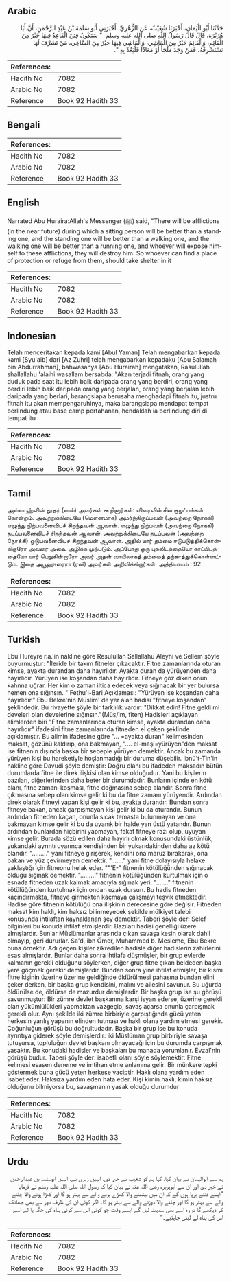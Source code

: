 ## Arabic


<div dir="rtl" lang="ar" style={{fontSize:'larger',backgroundColor:'#f8f9fa',padding:20}}>
حَدَّثَنَا أَبُو الْيَمَانِ، أَخْبَرَنَا شُعَيْبٌ، عَنِ الزُّهْرِيِّ، أَخْبَرَنِي أَبُو سَلَمَةَ بْنُ عَبْدِ الرَّحْمَنِ، أَنَّ أَبَا هُرَيْرَةَ، قَالَ قَالَ رَسُولُ اللَّهِ صلى الله عليه وسلم ‏ "‏ سَتَكُونُ فِتَنٌ الْقَاعِدُ فِيهَا خَيْرٌ مِنَ الْقَائِمِ، وَالْقَائِمُ خَيْرٌ مِنَ الْمَاشِي، وَالْمَاشِي فِيهَا خَيْرٌ مِنَ السَّاعِي، مَنْ تَشَرَّفَ لَهَا تَسْتَشْرِفْهُ، فَمَنْ وَجَدَ مَلْجَأً أَوْ مَعَاذًا فَلْيَعُذْ بِهِ ‏"‏‏.‏
</div>
<div style={{backgroundColor:'#f8f9fa',padding:20, marginBottom: 10}}><table> <thead> <tr> <th>References:</th> <th></th> </tr> </thead> <tbody><tr><td>Hadith No</td><td>7082</td></tr><tr><td>Arabic No</td><td>7082</td></tr><tr><td>Reference</td><td>Book 92 Hadith 33</td></tr></tbody></table></div>

## Bengali


<div dir="ltr" lang="bn" style={{fontSize:'larger',backgroundColor:'#f8f9fa',padding:20}}>

</div>
<div style={{backgroundColor:'#f8f9fa',padding:20, marginBottom: 10}}><table> <thead> <tr> <th>References:</th> <th></th> </tr> </thead> <tbody><tr><td>Hadith No</td><td>7082</td></tr><tr><td>Arabic No</td><td>7082</td></tr><tr><td>Reference</td><td>Book 92 Hadith 33</td></tr></tbody></table></div>

## English


<div dir="ltr" lang="en" style={{fontSize:'larger',backgroundColor:'#f8f9fa',padding:20}}>
Narrated Abu Huraira:Allah's Messenger (ﷺ) said, "There will be afflictions (in the near future) during which a sitting person will be better than a standing one, and the standing one will be better than a walking one, and the walking one will be better than a running one, and whoever will expose himself to these afflictions, they will destroy him. So whoever can find a place of protection or refuge from them, should take shelter in it
</div>
<div style={{backgroundColor:'#f8f9fa',padding:20, marginBottom: 10}}><table> <thead> <tr> <th>References:</th> <th></th> </tr> </thead> <tbody><tr><td>Hadith No</td><td>7082</td></tr><tr><td>Arabic No</td><td>7082</td></tr><tr><td>Reference</td><td>Book 92 Hadith 33</td></tr></tbody></table></div>

## Indonesian


<div dir="ltr" lang="id" style={{fontSize:'larger',backgroundColor:'#f8f9fa',padding:20}}>
Telah menceritakan kepada kami [Abul Yaman] Telah mengabarkan kepada kami [Syu'aib] dari [Az Zuhri] telah mengabarkan kepadaku [Abu Salamah bin Abdurrahman], bahwasanya [Abu Hurairah] mengatakan, Rasulullah shallallahu 'alaihi wasallam bersabda: "Akan terjadi fitnah, orang yang duduk pada saat itu lebih baik daripada orang yang berdiri, orang yang berdiri lebih baik daripada orang yang berjalan, orang yang berjalan lebih daripada yang berlari, barangsiapa berusaha menghadapi fitnah itu, justru fitnah itu akan mempengaruhinya, maka barangsiapa mendapat tempat berlindung atau base camp pertahanan, hendaklah ia berlindung diri di tempat itu
</div>
<div style={{backgroundColor:'#f8f9fa',padding:20, marginBottom: 10}}><table> <thead> <tr> <th>References:</th> <th></th> </tr> </thead> <tbody><tr><td>Hadith No</td><td>7082</td></tr><tr><td>Arabic No</td><td>7082</td></tr><tr><td>Reference</td><td>Book 92 Hadith 33</td></tr></tbody></table></div>

## Tamil


<div dir="ltr" lang="ta" style={{fontSize:'larger',backgroundColor:'#f8f9fa',padding:20}}>
அல்லாஹ்வின் தூதர் (ஸல்) அவர்கள் கூறினார்கள்: விரைவில் சில குழப்பங்கள் தோன்றும். அவற்றுக்கிடையே (மௌனமாக) அமர்ந்திருப்பவன் (அவற்றை நோக்கி) எழுந்து நிற்பவனைவிடச் சிறந்தவன் ஆவான். எழுந்து நிற்பவன் (அவற்றை நோக்கி) நடப்பவனைவிடச் சிறந்தவன் ஆவான். அவற்றுக்கிடையே நடப்பவன் (அவற்றை நோக்கி) ஓடுபவனைவிடச் சிறந்தவன் ஆவான். அதில் யார் தம்மை ஈடுபடுத்திக்கொள்கிறாரோ அவரை அவை அழிக்க முற்படும். அப்போது ஒரு புகலிடத்தையோ காப்பிடத்தையோ யார் பெறுகின்றாரோ அவர் அதன் வாயிலாகத் தம்மைத் தற்காத்துக்கொள்ளட்டும். இதை அபூஹுரைரா (ரலி) அவர்கள் அறிவிக்கிறார்கள். அத்தியாயம் : 92
</div>
<div style={{backgroundColor:'#f8f9fa',padding:20, marginBottom: 10}}><table> <thead> <tr> <th>References:</th> <th></th> </tr> </thead> <tbody><tr><td>Hadith No</td><td>7082</td></tr><tr><td>Arabic No</td><td>7082</td></tr><tr><td>Reference</td><td>Book 92 Hadith 33</td></tr></tbody></table></div>

## Turkish


<div dir="ltr" lang="tr" style={{fontSize:'larger',backgroundColor:'#f8f9fa',padding:20}}>
Ebu Hureyre r.a.'in nakline göre Resulullah Sallallahu Aleyhi ve Sellem şöyle buyurmuştur: "İleride bir takım fitneler çıkacaktır. Fitne zamanlarında oturan kimse, ayakta durandan daha hayırlıdır. Ayakta duran da yürüyenden daha hayırlıdır. Yürüyen ise koşandan daha hayırlıdır. Fitneye göz diken onun kahnna uğrar. Her kim o zaman iltica edecek veya sığınacak bir yer bulursa hemen ona sığınsın. " Fethu'l-Bari Açıklaması: "Yürüyen ise koşandan daha hayırlıdır." Ebu Bekre'nin Müslim' de yer alan hadisi "fitneye koşandan" şeklindedir. Bu rivayette şöyle bir farklılık vardır: "Dikkat edin! Fitne geldi mi develeri olan develerine sığınsın."(Müs/im, fiten) Hadisleri açıklayan alimlerden biri "Fitne zamanlarında oturan kimse, ayakta durandan daha hayırlıdır" ifadesini fitne zamanlarında fitneden el çeken şeklinde açıklamıştır. Bu alimin ifadesine göre "... =ayakta duran" kelimesinden maksat, gözünü kaldırıp, ona bakmayan, ".... el-maşi=yürüyen"den maksat ise fitnenin dışında başka bir sebeple yürüyen demektir. Ancak bu zamanda yürüyen kişi bu hareketiyle hoşlanmadığı bir duruma düşebilir. İbnü't-Tin'in nakline göre Davudi şöyle demiştir: Doğru olanı bu ifadeden maksadın bütün durumlarda fitne ile direk ilişkisi olan kimse olduğudur. Yani bu kişilerin bazıları, diğerlerinden daha beter bir durumdadır. Bunların içinde en kötü olanı, fitne zamanı koşması, fitne doğmasına sebep alandır. Sonra fitne çıkmasına sebep olan kimse gelir ki bu da fitne zamanı yürüyendir. Ardından direk olarak fitneyi yapan kişi gelir ki bu, ayakta durandır. Bundan sonra fitneye bakan, ancak çarpışmayan kişi gelir ki bu da oturandır. Bunun ardından fitneden kaçan, onunla sıcak temasta bulunmayan ve ona bakmayan kimse gelir ki bu da uyanık bir halde yan üstü yatandır. Bunun ardından bunlardan hiçbirini yapmayan, fakat fitneye razı olup, uyuyan kimse gelir. Burada sözü edilen daha hayırlı olmak konusundaki üstünlük, yukarıdaki ayrıntı uyarınca kendisinden bir yukarıdakinden daha az kötü olandır. "........." yani fitneye girişerek, kendini ona maruz bırakarak, ona bakan ve yüz çevirmeyen demektir. "......." yani fitne dolayısıyla helake yaklaştığı için fitneonu helak eder. ""'E-" fitnenin kötülüğünden sığınacak olduğu sığınak demektir. "........." fitnenin kötülüğünden kurtulmak için o esnada fitneden uzak kalmak amacıyla sığınak yeri. "......." fitnenin kötülüğünden kurtulmak için ondan uzak dursun. Bu hadis fitneden kaçındırmakta, fitneye girmekten kaçmaya çalışmayı teşvik etmektedir. Hadise göre fitnenin kötülüğü ona ilişkinin derecesine göre değişir. Fitneden maksat kim haklı, kim haksız bilinmeyecek şekilde mülkiyet talebi konusunda ihtilaftan kaynaklanan şey demektir. Taberi şöyle der: Selef bilginleri bu konuda ihtilaf etmişlerdir. Bazıları hadisi genelliği üzere almışlardır. Bunlar Müslümanlar arasında çıkan savaşa kesin olarak dahil olmayıp, geri dururlar. Sa'd, ibn Ömer, Muhammed b. Mesleme, Ebu Bekre buna örnektir. Adı geçen kişiler zikredilen hadisle diğer hadislerin zahirlerini esas almışlardır. Bunlar daha sonra ihtilafa düşmüşler, bir grup evlerde kalmanın gerekli olduğunu söylerken, diğer grup fitne çıkan beldeden başka yere göçmek gerekir demişlerdir. Bundan sonra yine ihtilaf etmişler, bir kısmı fitne kişinin üzerine üzerine geldiğinde öldürülmesi pahasına bundan elini çeker derken, bir başka grup kendisini, malını ve ailesini savunur. Bu uğurda öldürülse de, öldürse de mazurdur demişlerdir. Bir başka grup ise şu görüşü savunmuştur: Bir zümre devlet başkanına karşi isyan ederse, üzerine gerekli olan yükümlülükleri yapmaktan vazgeçip, savaş açarsa onunla çarpışmak gerekli olur. Aynı şekilde iki zümre birbiriyle çarpıştığında gücü yeten herkesin yanlış yapanın elinden tutması ve haklı olana yardım etmesi gerekir. Çoğunluğun görüşü bu doğrultudadır. Başka bir grup ise bu konuda ayrıntıya giderek şöyle demişlerdir: iki Müslüman grup birbiriyle savaşa tutuşursa, topluluğun devlet başkanı olmayacağı için bu durumda çarpışmak yasaktır. Bu konudaki hadisler ve başkaları bu manada yorumlanır. Evzal'nin görüşü budur. Taberi şöyle der: isabetli olanı şöyle söylemektir: Fitne kelimesi esasen deneme ve imtihan etme anlamına gelir. Bir münkere tepki göstermek buna gücü yeten herkese vaciptir. Haklı olana yardım eden isabet eder. Haksıza yardım eden hata eder. Kişi kimin haklı, kimin haksız olduğunu bilmiyorsa bu, savaşmanın yasak olduğu durumdur
</div>
<div style={{backgroundColor:'#f8f9fa',padding:20, marginBottom: 10}}><table> <thead> <tr> <th>References:</th> <th></th> </tr> </thead> <tbody><tr><td>Hadith No</td><td>7082</td></tr><tr><td>Arabic No</td><td>7082</td></tr><tr><td>Reference</td><td>Book 92 Hadith 33</td></tr></tbody></table></div>

## Urdu


<div dir="rtl" lang="ur" style={{fontSize:'larger',backgroundColor:'#f8f9fa',padding:20}}>
ہم سے ابوالیمان نے بیان کیا، کہا ہم کو شعیب نے خبر دی، انہیں زہری نے، انہیں ابوسلمہ بن عبدالرحمٰن نے خبر دی اور ان سے ابوہریرہ رضی اللہ عنہ نے بیان کیا کہ رسول اللہ صلی اللہ علیہ وسلم نے فرمایا ”ایسے فتنے برپا ہوں گے کہ ان میں بیٹھنے والا کھڑے ہونے والے سے بہتر ہو گا اور کھڑا ہونے والا چلنے والے سے بہتر ہو گا اور چلنے والا دوڑنے والے سے بہتر ہو گا۔ اگر کوئی ان کی طرف دور سے بھی جھانک کر دیکھے گا تو وہ اسے بھی سمیٹ لیں گے ایسے وقت جو کوئی اس سے کوئی پناہ کی جگہ پا لے اسے اس کی پناہ لے لینی چاہئیے۔“
</div>
<div style={{backgroundColor:'#f8f9fa',padding:20, marginBottom: 10}}><table> <thead> <tr> <th>References:</th> <th></th> </tr> </thead> <tbody><tr><td>Hadith No</td><td>7082</td></tr><tr><td>Arabic No</td><td>7082</td></tr><tr><td>Reference</td><td>Book 92 Hadith 33</td></tr></tbody></table></div>